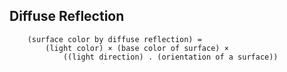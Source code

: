 
## Diffuse Reflection

```
    (surface color by diffuse reflection) =
        (light color) × (base color of surface) ×
            ((light direction) . (orientation of a surface))
```
